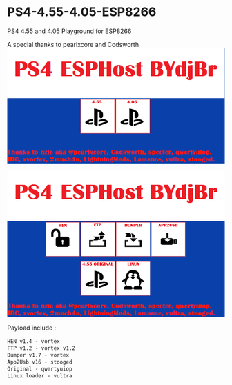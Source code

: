 # PS4-4.55-4.05-ESP8266
PS4 4.55 and 4.05 Playground for ESP8266

A special thanks to pearlxcore and Codsworth
![capture1](https://raw.githubusercontent.com/BYdjBr/PS4-4.55-4.05-ESP8266/master/ESPHostMenu.png)

![capture2](https://raw.githubusercontent.com/BYdjBr/PS4-4.55-4.05-ESP8266/master/ESPHostMenu455.png)

Payload include :

    HEN v1.4 - vortex 
    FTP v1.2 - vortex v1.2
    Dumper v1.7 - vortex 
    App2Usb v16 - stooged
    Original - qwertyuiop
    Linux loader - vultra

